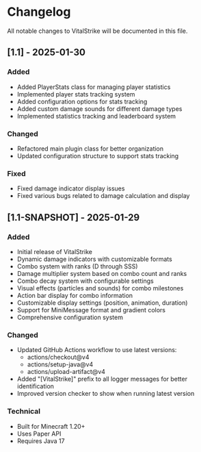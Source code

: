 # Changelog

All notable changes to VitalStrike will be documented in this file.

## [1.1] - 2025-01-30

### Added
- Added PlayerStats class for managing player statistics
- Implemented player stats tracking system
- Added configuration options for stats tracking
- Added custom damage sounds for different damage types
- Implemented statistics tracking and leaderboard system

### Changed
- Refactored main plugin class for better organization
- Updated configuration structure to support stats tracking

### Fixed
- Fixed damage indicator display issues
- Fixed various bugs related to damage calculation and display

## [1.1-SNAPSHOT] - 2025-01-29

### Added
- Initial release of VitalStrike
- Dynamic damage indicators with customizable formats
- Combo system with ranks (D through SSS)
- Damage multiplier system based on combo count and ranks
- Combo decay system with configurable settings
- Visual effects (particles and sounds) for combo milestones
- Action bar display for combo information
- Customizable display settings (position, animation, duration)
- Support for MiniMessage format and gradient colors
- Comprehensive configuration system

### Changed
- Updated GitHub Actions workflow to use latest versions:
  - actions/checkout@v4
  - actions/setup-java@v4
  - actions/upload-artifact@v4
- Added "[VitalStrike]" prefix to all logger messages for better identification
- Improved version checker to show when running latest version

### Technical
- Built for Minecraft 1.20+
- Uses Paper API
- Requires Java 17
